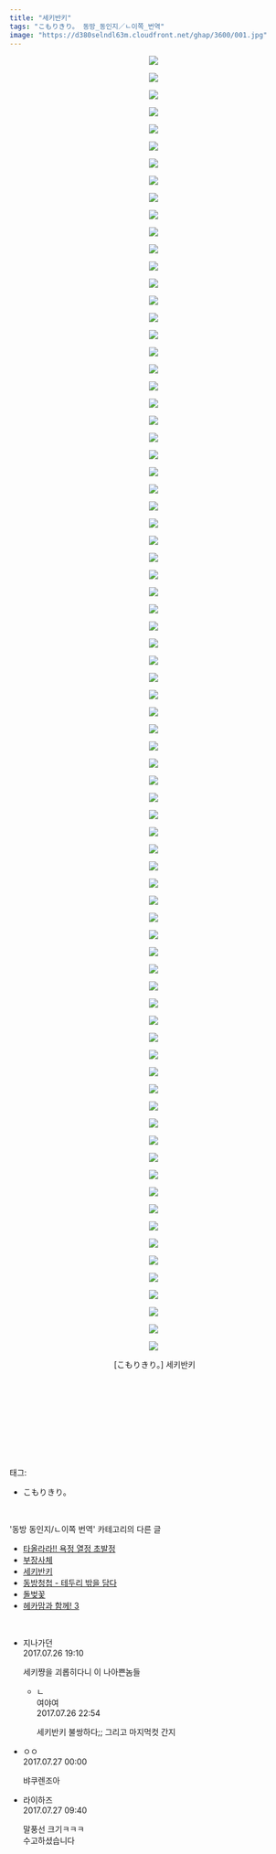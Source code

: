 ```yaml
---
title: "세키반키"
tags: "こもりきり。 동방_동인지／ㄴ이쪽_번역"
image: "https://d380selndl63m.cloudfront.net/ghap/3600/001.jpg"
---
```

<div class="article">
<p style="text-align: center; clear: none; float: none;"><img src="{{ site.imgserver5 }}/ghap/3600/001.jpg"/></p>
<p style="text-align: center; clear: none; float: none;"><img src="{{ site.imgserver5 }}/ghap/3600/002.jpg"/></p>
<p style="text-align: center; clear: none; float: none;"><img src="{{ site.imgserver5 }}/ghap/3600/003.jpg"/></p>
<p style="text-align: center; clear: none; float: none;"><img src="{{ site.imgserver5 }}/ghap/3600/004.jpg"/></p>
<p style="text-align: center; clear: none; float: none;"><img src="{{ site.imgserver5 }}/ghap/3600/005.jpg"/></p>
<p style="text-align: center; clear: none; float: none;"><img src="{{ site.imgserver5 }}/ghap/3600/006.jpg"/></p>
<p style="text-align: center; clear: none; float: none;"><img src="{{ site.imgserver5 }}/ghap/3600/007.jpg"/></p>
<p style="text-align: center; clear: none; float: none;"><img src="{{ site.imgserver5 }}/ghap/3600/008.jpg"/></p>
<p style="text-align: center; clear: none; float: none;"><img src="{{ site.imgserver5 }}/ghap/3600/009.jpg"/></p>
<p style="text-align: center; clear: none; float: none;"><img src="{{ site.imgserver5 }}/ghap/3600/010.jpg"/></p>
<p style="text-align: center; clear: none; float: none;"><img src="{{ site.imgserver5 }}/ghap/3600/011.jpg"/></p>
<p style="text-align: center; clear: none; float: none;"><img src="{{ site.imgserver5 }}/ghap/3600/012.jpg"/></p>
<p style="text-align: center; clear: none; float: none;"><img src="{{ site.imgserver5 }}/ghap/3600/013.jpg"/></p>
<p style="text-align: center; clear: none; float: none;"><img src="{{ site.imgserver5 }}/ghap/3600/014.jpg"/></p>
<p style="text-align: center; clear: none; float: none;"><img src="{{ site.imgserver5 }}/ghap/3600/015.jpg"/></p>
<p style="text-align: center; clear: none; float: none;"><img src="{{ site.imgserver5 }}/ghap/3600/016.jpg"/></p>
<p style="text-align: center; clear: none; float: none;"><img src="{{ site.imgserver5 }}/ghap/3600/017.jpg"/></p>
<p style="text-align: center; clear: none; float: none;"><img src="{{ site.imgserver5 }}/ghap/3600/018.jpg"/></p>
<p style="text-align: center; clear: none; float: none;"><img src="{{ site.imgserver5 }}/ghap/3600/019.jpg"/></p>
<p style="text-align: center; clear: none; float: none;"><img src="{{ site.imgserver5 }}/ghap/3600/020.jpg"/></p>
<p style="text-align: center; clear: none; float: none;"><img src="{{ site.imgserver5 }}/ghap/3600/021.jpg"/></p>
<p style="text-align: center; clear: none; float: none;"><img src="{{ site.imgserver5 }}/ghap/3600/022.jpg"/></p>
<p style="text-align: center; clear: none; float: none;"><img src="{{ site.imgserver5 }}/ghap/3600/023.jpg"/></p>
<p style="text-align: center; clear: none; float: none;"><img src="{{ site.imgserver5 }}/ghap/3600/024.jpg"/></p>
<p style="text-align: center; clear: none; float: none;"><img src="{{ site.imgserver5 }}/ghap/3600/025.jpg"/></p>
<p style="text-align: center; clear: none; float: none;"><img src="{{ site.imgserver5 }}/ghap/3600/026.jpg"/></p>
<p style="text-align: center; clear: none; float: none;"><img src="{{ site.imgserver5 }}/ghap/3600/027.jpg"/></p>
<p style="text-align: center; clear: none; float: none;"><img src="{{ site.imgserver5 }}/ghap/3600/028.jpg"/></p>
<p style="text-align: center; clear: none; float: none;"><img src="{{ site.imgserver5 }}/ghap/3600/029.jpg"/></p>
<p style="text-align: center; clear: none; float: none;"><img src="{{ site.imgserver5 }}/ghap/3600/030.jpg"/></p>
<p style="text-align: center; clear: none; float: none;"><img src="{{ site.imgserver5 }}/ghap/3600/031.jpg"/></p>
<p style="text-align: center; clear: none; float: none;"><img src="{{ site.imgserver5 }}/ghap/3600/032.jpg"/></p>
<p style="text-align: center; clear: none; float: none;"><img src="{{ site.imgserver5 }}/ghap/3600/033.jpg"/></p>
<p style="text-align: center; clear: none; float: none;"><img src="{{ site.imgserver5 }}/ghap/3600/034.jpg"/></p>
<p style="text-align: center; clear: none; float: none;"><img src="{{ site.imgserver5 }}/ghap/3600/035.jpg"/></p>
<p style="text-align: center; clear: none; float: none;"><img src="{{ site.imgserver5 }}/ghap/3600/036.jpg"/></p>
<p style="text-align: center; clear: none; float: none;"><img src="{{ site.imgserver5 }}/ghap/3600/037.jpg"/></p>
<p style="text-align: center; clear: none; float: none;"><img src="{{ site.imgserver5 }}/ghap/3600/038.jpg"/></p>
<p style="text-align: center; clear: none; float: none;"><img src="{{ site.imgserver5 }}/ghap/3600/039.jpg"/></p>
<p style="text-align: center; clear: none; float: none;"><img src="{{ site.imgserver5 }}/ghap/3600/040.jpg"/></p>
<p style="text-align: center; clear: none; float: none;"><img src="{{ site.imgserver5 }}/ghap/3600/041.jpg"/></p>
<p style="text-align: center; clear: none; float: none;"><img src="{{ site.imgserver5 }}/ghap/3600/042.jpg"/></p>
<p style="text-align: center; clear: none; float: none;"><img src="{{ site.imgserver5 }}/ghap/3600/043.jpg"/></p>
<p style="text-align: center; clear: none; float: none;"><img src="{{ site.imgserver5 }}/ghap/3600/044.jpg"/></p>
<p style="text-align: center; clear: none; float: none;"><img src="{{ site.imgserver5 }}/ghap/3600/045.jpg"/></p>
<p style="text-align: center; clear: none; float: none;"><img src="{{ site.imgserver5 }}/ghap/3600/046.jpg"/></p>
<p style="text-align: center; clear: none; float: none;"><img src="{{ site.imgserver5 }}/ghap/3600/047.jpg"/></p>
<p style="text-align: center; clear: none; float: none;"><img src="{{ site.imgserver5 }}/ghap/3600/048.jpg"/></p>
<p style="text-align: center; clear: none; float: none;"><img src="{{ site.imgserver5 }}/ghap/3600/049.jpg"/></p>
<p style="text-align: center; clear: none; float: none;"><img src="{{ site.imgserver5 }}/ghap/3600/050.jpg"/></p>
<p style="text-align: center; clear: none; float: none;"><img src="{{ site.imgserver5 }}/ghap/3600/051.jpg"/></p>
<p style="text-align: center; clear: none; float: none;"><img src="{{ site.imgserver5 }}/ghap/3600/052.jpg"/></p>
<p style="text-align: center; clear: none; float: none;"><img src="{{ site.imgserver5 }}/ghap/3600/053.jpg"/></p>
<p style="text-align: center; clear: none; float: none;"><img src="{{ site.imgserver5 }}/ghap/3600/054.jpg"/></p>
<p style="text-align: center; clear: none; float: none;"><img src="{{ site.imgserver5 }}/ghap/3600/055.jpg"/></p>
<p style="text-align: center; clear: none; float: none;"><img src="{{ site.imgserver5 }}/ghap/3600/056.jpg"/></p>
<p style="text-align: center; clear: none; float: none;"><img src="{{ site.imgserver5 }}/ghap/3600/057.jpg"/></p>
<p style="text-align: center; clear: none; float: none;"><img src="{{ site.imgserver5 }}/ghap/3600/058.jpg"/></p>
<p style="text-align: center; clear: none; float: none;"><img src="{{ site.imgserver5 }}/ghap/3600/059.jpg"/></p>
<p style="text-align: center; clear: none; float: none;"><img src="{{ site.imgserver5 }}/ghap/3600/060.jpg"/></p>
<p style="text-align: center; clear: none; float: none;"><img src="{{ site.imgserver5 }}/ghap/3600/061.jpg"/></p>
<p style="text-align: center; clear: none; float: none;"><img src="{{ site.imgserver5 }}/ghap/3600/062.jpg"/></p>
<p style="text-align: center; clear: none; float: none;"><img src="{{ site.imgserver5 }}/ghap/3600/063.jpg"/></p>
<p style="text-align: center; clear: none; float: none;"><img src="{{ site.imgserver5 }}/ghap/3600/064.jpg"/></p>
<p style="text-align: center; clear: none; float: none;"><img src="{{ site.imgserver5 }}/ghap/3600/065.jpg"/></p>
<p style="text-align: center; clear: none; float: none;"><img src="{{ site.imgserver5 }}/ghap/3600/066.jpg"/></p>
<p style="text-align: center; clear: none; float: none;"><img src="{{ site.imgserver5 }}/ghap/3600/067.jpg"/></p>
<p style="text-align: center; clear: none; float: none;"><img src="{{ site.imgserver5 }}/ghap/3600/068.jpg"/></p>
<p style="text-align: center; clear: none; float: none;"><img src="{{ site.imgserver5 }}/ghap/3600/069.jpg"/></p>
<p style="text-align: center; clear: none; float: none;"><img src="{{ site.imgserver5 }}/ghap/3600/070.jpg"/></p>
<p style="text-align: center; clear: none; float: none;"><img src="{{ site.imgserver5 }}/ghap/3600/071.jpg"/></p>
<p style="text-align: center; clear: none; float: none;"><img src="{{ site.imgserver5 }}/ghap/3600/072.jpg"/></p>
<p style="text-align: center; clear: none; float: none;"><img src="{{ site.imgserver5 }}/ghap/3600/073.jpg"/></p>
<p style="text-align: center; clear: none; float: none;"><img src="{{ site.imgserver5 }}/ghap/3600/074.jpg"/></p>
<p style="text-align: center; clear: none; float: none;"><img src="{{ site.imgserver5 }}/ghap/3600/075.jpg"/></p>
<p style="text-align: center; clear: none; float: none;"><img src="{{ site.imgserver5 }}/ghap/3600/076.jpg"/></p>
<p style="text-align: center; clear: none; float: none;"> [こもりきり。] 세키반키</p>
<p style="text-align: center; clear: none; float: none;"><br/></p>
<p style="text-align: center; clear: none; float: none;"><br/></p>
<p style="text-align: center; clear: none; float: none;"><br/></p>
<p><br/></p>
</div><br/>
<div class="tagTrail">
<p>태그: </p>
<ul>
<li>こもりきり。</li>
</ul>
</div><br/>
<div class="another">
<p>'동방 동인지/ㄴ이쪽 번역' 카테고리의 다른 글</p>
<ul>
<li><a href="/ghap_3602">타올라라!! 욕정 열정 초발정</a></li>
<li><a href="/ghap_3601">부장사체</a></li>
<li><a href="/ghap_3600">세키반키</a></li>
<li><a href="/ghap_3598">동방청첩 - 테두리 밖을 담다</a></li>
<li><a href="/ghap_3595">돌벚꽃</a></li>
<li><a href="/ghap_3578">헤카맘과 함께! 3</a></li>
</ul>
</div><br/>
<div class="cb_module cb_fluid">
<div class="cb_wrt cb_profile">
<div class="comment">
<ul>
<li class="cb_thumb_off" id="comment15044824">
<div class="cb_comment_area">
<div class="cb_info_area">
<div class="cb_section">
<span class="cb_nick_name">지나가던</span>
</div>
<div class="cb_section">
<span class="cb_date">2017.07.26 19:10 </span>
</div>
</div>
<div class="cb_dsc_comment">
<p class="cb_dsc">
											세키쨩을 괴롭히다니 이 나아쁜놈들
										</p>
</div>
<ul>
<li class="cb_thumb_off" id="comment15044958">
<span class="cb_bu_subnode">ㄴ</span>
<div class="cb_comment_area">
<div class="cb_info_area">
<div class="cb_section">
<span class="cb_nick_name">여야여</span>
</div>
<div class="cb_section">
<span class="cb_date">2017.07.26 22:54 </span>
</div>
</div>
<div class="cb_dsc_comment">
<p class="cb_dsc">
																세키반키 불쌍하다;; 그리고 마지먹컷 간지
															</p>
</div>
</div>
</li>
</ul>
</div></li>
<li class="cb_thumb_off" id="comment15045001">
<div class="cb_comment_area">
<div class="cb_info_area">
<div class="cb_section">
<span class="cb_nick_name">ㅇㅇ</span>
</div>
<div class="cb_section">
<span class="cb_date">2017.07.27 00:00 </span>
</div>
</div>
<div class="cb_dsc_comment">
<p class="cb_dsc">
											뱌쿠렌조아
										</p>
</div>
</div></li>
<li class="cb_thumb_off" id="comment15045168">
<div class="cb_comment_area">
<div class="cb_info_area">
<div class="cb_section">
<span class="cb_nick_name">라이하즈</span>
</div>
<div class="cb_section">
<span class="cb_date">2017.07.27 09:40 </span>
</div>
</div>
<div class="cb_dsc_comment">
<p class="cb_dsc">
											말풍선 크기ㅋㅋㅋ<br/>
수고하셨습니다
										</p>
</div>
</div></li>
</ul>
</div>
</div><!-- commentList close -->
</div><br/>
